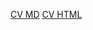 [CV MD](https://ivanzhuro.github.io/rsschool-cv/cv)
[CV HTML](https://ivanzhuro.github.io/rsschool-cv/)